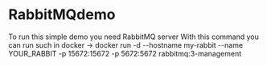 # RabbitMQdemo
To run this simple demo you need RabbitMQ server
With this command you can run such in docker -> docker run -d --hostname my-rabbit --name YOUR_RABBIT -p 15672:15672 -p 5672:5672 rabbitmq:3-management
